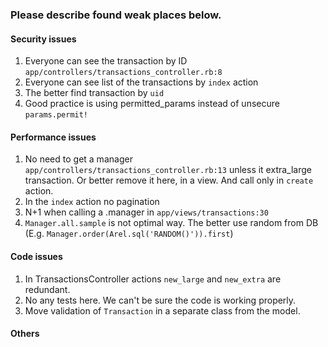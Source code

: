 ### Please describe found weak places below.

#### Security issues

1. Everyone can see the transaction by ID `app/controllers/transactions_controller.rb:8`
2. Everyone can see list of the transactions by `index` action
3. The better find transaction by `uid`
4. Good practice is using permitted_params instead of unsecure `params.permit!`
#### Performance issues

1. No need to get a manager `app/controllers/transactions_controller.rb:13` unless it 
extra_large transaction. Or better remove it here, in a view. And call only in `create` action.
2. In the `index` action no pagination
3. N+1 when calling a .manager in `app/views/transactions:30`
4. `Manager.all.sample` is not optimal way. The better use random from DB 
(E.g. `Manager.order(Arel.sql('RANDOM()')).first`)
#### Code issues

1. In TransactionsController actions `new_large` and `new_extra` are redundant.
2. No any tests here. We can't be sure the code is working properly.
3. Move validation of `Transaction` in a separate class from the model.
#### Others

